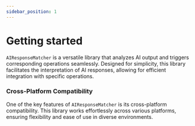 ```yaml
---
sidebar_position: 1
---
```


# Getting started

`AIResponseMatcher` is a versatile library that analyzes AI output and triggers corresponding operations seamlessly. Designed for simplicity, this library facilitates the interpretation of AI responses, allowing for efficient integration with specific operations.

### Cross-Platform Compatibility

One of the key features of `AIResponseMatcher` is its cross-platform compatibility. This library works effortlessly across various platforms, ensuring flexibility and ease of use in diverse environments.